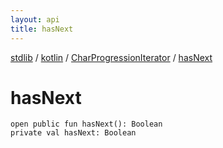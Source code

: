 ```yaml
---
layout: api
title: hasNext
---
```

[stdlib](../../index.html) / [kotlin](../index.html) / [CharProgressionIterator](index.html) / [hasNext](hasNext.html)

# hasNext

```
open public fun hasNext(): Boolean
private val hasNext: Boolean
```

